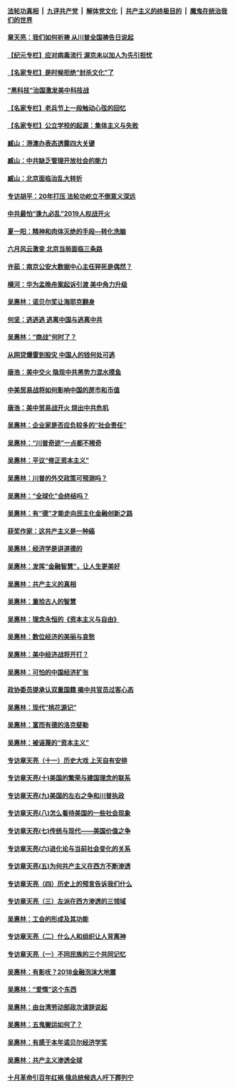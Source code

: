 ####  [法轮功真相](../../../../basic/blob/master/README.md?t=06301131) &nbsp;|&nbsp; [九评共产党](../../../../9ping.md/blob/master/README.md?t=06301131) &nbsp;|&nbsp; [解体党文化](../../../../jtdwh.md/blob/master/README.md?t=06301131)  &nbsp;|&nbsp; [共产主义的终极目的](../../../../gczydzjmd.md/blob/master/README.md?t=06301131) &nbsp;|&nbsp; [魔鬼在统治我们的世界](../../../../mgztzwmdsj.md/blob/master/README.md?t=06301131) 

#### [章天亮：我们如何祈祷 从川普全国祷告日说起](../pages/nsc423/n11944627.md?t=06301131) 

#### [【纪元专栏】应对病毒流行 渥京未以加人为先引担忧](../pages/nsc423/n11875714.md?t=06301131) 

#### [【名家专栏】是时候拒绝“封杀文化”了](../pages/nsc423/n11814093.md?t=06301131) 

#### [“黑科技”治国激发美中科技战](../pages/nsc423/n11638056.md?t=06301131) 

#### [【名家专栏】老兵节上一段触动心弦的回忆](../pages/nsc423/n11646016.md?t=06301131) 

#### [【名家专栏】公立学校的起源：集体主义与失败](../pages/nsc423/n11601833.md?t=06301131) 

#### [臧山：港澳办表态透露四大关键](../pages/nsc423/n11421628.md?t=06301131) 

#### [臧山：中共缺乏管理开放社会的能力](../pages/nsc423/n11407457.md?t=06301131) 

#### [臧山：北京面临治乱大转折](../pages/nsc423/n11406895.md?t=06301131) 

#### [专访胡平：20年打压 法轮功屹立不倒意义深远](../pages/nsc423/n11398800.md?t=06301131) 

#### [中共最怕“逢九必乱”2019人权战开火](../pages/nsc423/n11385248.md?t=06301131) 

#### [夏一阳：精神和肉体灭绝的手段—转化洗脑](../pages/nsc423/n11368250.md?t=06301131) 

#### [六月风云激变 北京当局面临三条路](../pages/nsc423/n11313668.md?t=06301131) 

#### [许茹：南京公安大数据中心主任猝死是偶然？](../pages/nsc423/n11064744.md?t=06301131) 

#### [横河：华为孟晚舟案起诉引渡 美中角力升级](../pages/nsc423/n11027230.md?t=06301131) 

#### [吴惠林：诺贝尔奖让海耶克翻身](../pages/nsc423/n10890049.md?t=06301131) 

#### [何坚：逃逃逃 逃离中国与逃离中共](../pages/nsc423/n10592891.md?t=06301131) 

#### [吴惠林：“商战”何时了？](../pages/nsc423/n10573558.md?t=06301131) 

#### [从网贷爆雷到股灾 中国人的钱何处可逃](../pages/nsc423/n10572800.md?t=06301131) 

#### [唐浩：美中交火 隐现中共黑势力混水摸鱼](../pages/nsc423/n10544040.md?t=06301131) 

#### [中美贸易战将如何影响中国的房市和币值](../pages/nsc423/n10543697.md?t=06301131) 

#### [唐浩：美中贸易战开火 烧出中共危机](../pages/nsc423/n10540126.md?t=06301131) 

#### [吴惠林：企业家是否应负较多的“社会责任”](../pages/nsc423/n10535022.md?t=06301131) 

#### [吴惠林：“川普奇迹”一点都不稀奇](../pages/nsc423/n10512808.md?t=06301131) 

#### [吴惠林：平议“修正资本主义”](../pages/nsc423/n10495724.md?t=06301131) 

#### [吴惠林：川普的外交政策可预测吗？](../pages/nsc423/n10462387.md?t=06301131) 

#### [吴惠林：“全球化”会终结吗？](../pages/nsc423/n10452838.md?t=06301131) 

#### [吴惠林：有“德”才能走向民主化金融创新之路](../pages/nsc423/n10432292.md?t=06301131) 

#### [获奖作家：这共产主义是一种癌](../pages/nsc423/n10431541.md?t=06301131) 

#### [吴惠林：经济学是讲道德的](../pages/nsc423/n10398014.md?t=06301131) 

#### [吴惠林：发挥“金融智慧”，让人生更美好](../pages/nsc423/n10375019.md?t=06301131) 

#### [吴惠林：共产主义的真相](../pages/nsc423/n10351394.md?t=06301131) 

#### [吴惠林：重拾古人的智慧](../pages/nsc423/n10337691.md?t=06301131) 

#### [吴惠林：理念永恒的《资本主义与自由》](../pages/nsc423/n10316274.md?t=06301131) 

#### [吴惠林：数位经济的美丽与哀愁](../pages/nsc423/n10292946.md?t=06301131) 

#### [吴惠林：美中经济战将开打？](../pages/nsc423/n10258825.md?t=06301131) 

#### [吴惠林：可怕的中国经济扩张](../pages/nsc423/n10219147.md?t=06301131) 

#### [政协委员提承认双重国籍 揭中共官员过客心态](../pages/nsc423/n10208809.md?t=06301131) 

#### [吴惠林：现代“桃花源记”](../pages/nsc423/n10185234.md?t=06301131) 

#### [吴惠林：富而有德的洛克斐勒](../pages/nsc423/n10142264.md?t=06301131) 

#### [吴惠林：被诬蔑的“资本主义”](../pages/nsc423/n10124816.md?t=06301131) 

#### [专访章天亮（十一）历史大戏 上天自有安排](../pages/nsc423/n10094905.md?t=06301131) 

#### [专访章天亮(十)美国的繁荣与建国理念的联系](../pages/nsc423/n10094899.md?t=06301131) 

#### [专访章天亮(九)美国的左右之争和川普执政](../pages/nsc423/n10094889.md?t=06301131) 

#### [专访章天亮(八)怎么看待美国的一些社会现象](../pages/nsc423/n10094857.md?t=06301131) 

#### [专访章天亮(七)传统与现代——美国价值之争](../pages/nsc423/n10093140.md?t=06301131) 

#### [专访章天亮(六)进化论与当前社会变化的关系](../pages/nsc423/n10092036.md?t=06301131) 

#### [专访章天亮(五)为何共产主义在西方不断渗透](../pages/nsc423/n10083620.md?t=06301131) 

#### [专访章天亮（四）历史上的预言告诉我们什么](../pages/nsc423/n10083606.md?t=06301131) 

#### [专访章天亮（三）左派在西方渗透的三领域](../pages/nsc423/n10081115.md?t=06301131) 

#### [吴惠林：工会的形成及其功能](../pages/nsc423/n10080633.md?t=06301131) 

#### [专访章天亮（二）什么人和组织让人背离神](../pages/nsc423/n10076637.md?t=06301131) 

#### [专访章天亮（一）不同民族的三个共同记忆](../pages/nsc423/n10074188.md?t=06301131) 

#### [吴惠林：有影呒？2018金融泡沫大地震](../pages/nsc423/n10040534.md?t=06301131) 

#### [吴惠林：“爱情”这个东西](../pages/nsc423/n10019423.md?t=06301131) 

#### [吴惠林：由台湾劳动部政次请辞说起](../pages/nsc423/n9979679.md?t=06301131) 

#### [吴惠林：五鬼搬运如何了？](../pages/nsc423/n9925338.md?t=06301131) 

#### [吴惠林：有感于本年诺贝尔经济学奖](../pages/nsc423/n9871883.md?t=06301131) 

#### [吴惠林：共产主义渗透全球](../pages/nsc423/n9812748.md?t=06301131) 

#### [十月革命引百年红祸 俄总统候选人吁下葬列宁](../pages/nsc423/n9810182.md?t=06301131) 

